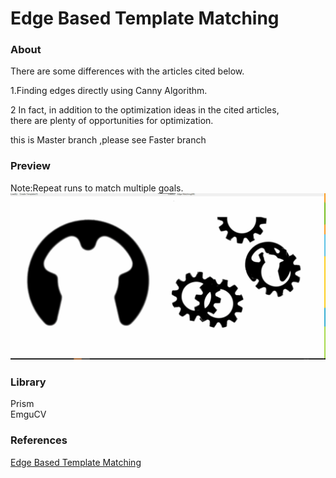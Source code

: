 Edge Based Template Matching     
==============================



### About

There are some differences with the articles cited below.    

1.Finding edges directly using Canny Algorithm.  

2 In fact, in addition to the optimization ideas in the cited articles,    
there are plenty of opportunities for optimization.

this is Master branch ,please see Faster branch

### Preview   
Note:Repeat runs to match multiple goals.
![click to preview](preview.gif)

### Library   

Prism   
EmguCV    

### References   

[Edge Based Template Matching](https://www.codeproject.com/Articles/99457/Edge-Based-Template-Matching)
